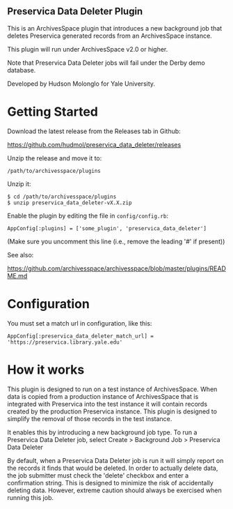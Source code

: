 Preservica Data Deleter Plugin
------------------------------

This is an ArchivesSpace plugin that introduces a new background job that deletes
Preservica generated records from an ArchivesSpace instance.

This plugin will run under ArchivesSpace v2.0 or higher.

Note that Preservica Data Deleter jobs will fail under the Derby demo database.

Developed by Hudson Molonglo for Yale University.

# Getting Started

Download the latest release from the Releases tab in Github:

  https://github.com/hudmol/preservica_data_deleter/releases

Unzip the release and move it to:

    /path/to/archivesspace/plugins

Unzip it:

    $ cd /path/to/archivesspace/plugins
    $ unzip preservica_data_deleter-vX.X.zip

Enable the plugin by editing the file in `config/config.rb`:

    AppConfig[:plugins] = ['some_plugin', 'preservica_data_deleter']

(Make sure you uncomment this line (i.e., remove the leading '#' if present))

See also:

  https://github.com/archivesspace/archivesspace/blob/master/plugins/README.md

# Configuration

You must set a match url in configuration, like this:

    AppConfig[:preservica_data_deleter_match_url] = 'https://preservica.library.yale.edu'


# How it works

This plugin is designed to run on a test instance of ArchivesSpace. When data is copied from
a production instance of ArchivesSpace that is integrated with Preservica into the test instance
it will contain records created by the production Preservica instance. This plugin is designed
to simplify the removal of those records in the test instance.

It enables this by introducing a new background job type. To run a Preservica Data Deleter job,
select Create > Background Job > Preservica Data Deleter

By default, when a Preservica Data Deleter job is run it will simply report on the records it
finds that would be deleted. In order to actually delete data, the job submitter must check the
'delete' checkbox and enter a confirmation string. This is designed to minimize the risk of accidentally
deleting data. However, extreme caution should always be exercised when running this job.

